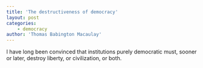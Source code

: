 ```yaml
---
title: 'The destructiveness of democracy'
layout: post
categories:
    - democracy
author: 'Thomas Babington Macaulay'
---
```


I have long been convinced that institutions purely democratic must, sooner or later, destroy liberty, or civilization, or both.